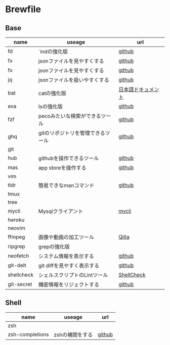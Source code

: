 # Brewfile

## Base

|name|useage|url|
|---|---|---|
|fd|`indの強化版|[github](https://github.com/sharkdp/fd)|
|fx|jsonファイルを見やすくする|[github](https://github.com/antonmedv/fx)|
|fx|jsonファイルを見やすくする|[github](https://github.com/antonmedv/fx)|
|jq|jsonファイルを扱いやすくする|[github](https://stedolan.github.io/jq/)|
|bat|catの強化版|[日本語ドキュメント](https://github.com/sharkdp/bat/blob/master/doc/README-ja.md)|
|exa|lsの強化版|[github](https://github.com/ogham/exa)|
|fzf|pecoみたいな検索ができるツール|[github](https://github.com/junegunn/fzf)|
|ghq|gitのリポジトリを管理できるツール|[github](https://github.com/x-motemen/ghq)|
|git|||
|hub|githubを操作できるツール|[github](https://github.com/github/hub)|
|mas|app storeを操作する|[github](https://github.com/mas-cli/mas)|
|vim|||
|tldr|簡易できなmanコマンド|[github](https://github.com/tldr-pages/tldr)|
|tmux|||
|tree|||
|mycli|Mysqlクライアント|[mycli](https://www.mycli.net/)|
|heroku|||
|neovim|||
|ffmpeg|画像や動画の加工ツール|[Qiita](https://qiita.com/cha84rakanal/items/e84fe4eb6fbe2ae13fd8)|
|ripgrep|grepの強化版||
|neofetch|システム情報を表示する|[github](https://github.com/dylanaraps/neofetch)|
|git-delt|git diffを見やすく表示する|[github](https://github.com/dandavison/delta)|
|shellcheck|シェルスクリプトのLintツール|[ShellCheck](https://www.shellcheck.net/)|
|git-secret|機密情報をリジェクトする|[github](https://github.com/awslabs/git-secrets)|


## Shell

|name|useage|url|
|---|---|---|
|zsh||
|zsh-completions|zshの補間をする|[github](https://github.com/zsh-users/zsh-completions)|
